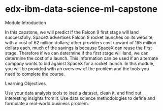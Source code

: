 # edx-ibm-data-science-ml-capstone

Module Introduction

In this capstone, we will predict if the Falcon 9 first stage will land successfully. SpaceX advertises Falcon 9 rocket launches on its website, with a cost of 62 million dollars; other providers cost upward of 165 million dollars each, much of the savings is because SpaceX can reuse the first stage. Therefore if we can determine if the first stage will land, we can determine the cost of a launch. This information can be used if an alternate company wants to bid against SpaceX for a rocket launch. In this module, you will be provided with an overview of the problem and the tools you need to complete the course.  

Learning Objectives

Use your data analysis tools to load a dataset, clean it, and find out interesting insights from it.
Use data science methodologies to define and formulate a real-world business problem.
